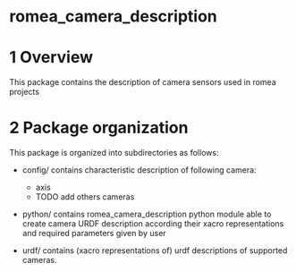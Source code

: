 # romea_camera_description #

# 1 Overview #

This package contains the description of camera sensors used in romea projects

# 2 Package organization #

This package is organized into subdirectories as follows:

  - config/ contains characteristic description of following camera:

    - axis
    - TODO add others cameras

  - python/ contains romea_camera_description python module able to create camera URDF description according their xacro representations and required parameters given by user

  - urdf/ contains (xacro representations of) urdf descriptions of supported cameras.
